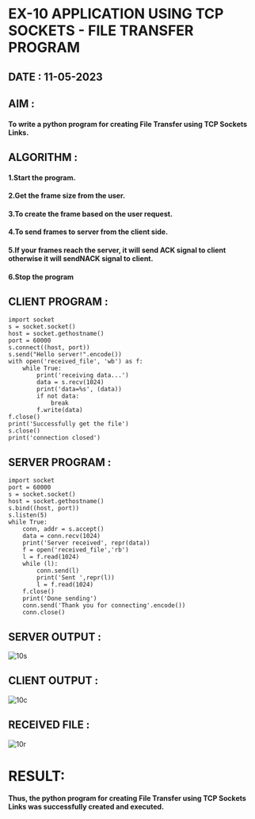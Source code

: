 # EX-10 APPLICATION USING TCP SOCKETS - FILE TRANSFER PROGRAM
## DATE : 11-05-2023
## AIM :
#### To write a python program for creating File Transfer using TCP Sockets Links.
## ALGORITHM :
#### 1.Start the program.
#### 2.Get the frame size from the user.
#### 3.To create the frame based on the user request.
#### 4.To send frames to server from the client side.
#### 5.If your frames reach the server, it will send ACK signal to client otherwise it will sendNACK signal to client.
#### 6.Stop the program
## CLIENT PROGRAM :
```PY
import socket
s = socket.socket()
host = socket.gethostname()
port = 60000
s.connect((host, port))
s.send("Hello server!".encode())
with open('received_file', 'wb') as f:
    while True:
        print('receiving data...')
        data = s.recv(1024)
        print('data=%s', (data))
        if not data:
            break
        f.write(data)
f.close()
print('Successfully get the file')
s.close()
print('connection closed')
```
## SERVER PROGRAM :
```PY
import socket
port = 60000
s = socket.socket()
host = socket.gethostname()
s.bind((host, port))
s.listen(5)
while True:
    conn, addr = s.accept()
    data = conn.recv(1024)
    print('Server received', repr(data))
    f = open('received_file','rb')
    l = f.read(1024)
    while (l):
        conn.send(l)
        print('Sent ',repr(l))
        l = f.read(1024)
    f.close()
    print('Done sending')
    conn.send('Thank you for connecting'.encode())
    conn.close()

```
## SERVER OUTPUT :
![10s](https://github.com/ARSHADAHMEDM/EX-10/assets/128116503/41bad91a-fc9a-47e9-b928-6cac4b7da7e4)
## CLIENT OUTPUT : 
![10c](https://github.com/ARSHADAHMEDM/EX-10/assets/128116503/fd346807-1906-41ce-b5a7-86591b80d664)
## RECEIVED FILE : 
![10r](https://github.com/ARSHADAHMEDM/EX-10/assets/128116503/bbd95574-7a4b-45bc-bf33-cb1486fa9209)
# RESULT:
#### Thus, the python program for creating File Transfer using TCP Sockets Links was successfully created and executed.
